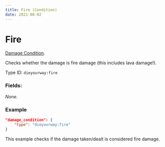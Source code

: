 ```yaml
---
title: Fire (Condition)
date: 2021-08-02
---
```

# Fire

[Damage Condition](../damage_conditions.md).

Checks whether the damage is fire damage (this includes lava damage!).

Type ID: `dieyourway:fire`

### Fields:

_None._

### Example
```json
"damage_condition": {
    "type": "dieyourway:fire"
}
```
This example checks if the damage taken/dealt is considered fire damage.